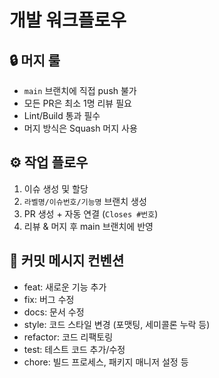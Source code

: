# 개발 워크플로우

## 🔒 머지 룰

- `main` 브랜치에 직접 push 불가
- 모든 PR은 최소 1명 리뷰 필요
- Lint/Build 통과 필수
- 머지 방식은 Squash 머지 사용

## ⚙️ 작업 플로우

1. 이슈 생성 및 할당
2. `라벨명/이슈번호/기능명` 브랜치 생성
3. PR 생성 + 자동 연결 (`Closes #번호`)
4. 리뷰 & 머지 후 main 브랜치에 반영

## 📝 커밋 메시지 컨벤션

- feat: 새로운 기능 추가
- fix: 버그 수정
- docs: 문서 수정
- style: 코드 스타일 변경 (포맷팅, 세미콜론 누락 등)
- refactor: 코드 리팩토링
- test: 테스트 코드 추가/수정
- chore: 빌드 프로세스, 패키지 매니저 설정 등
